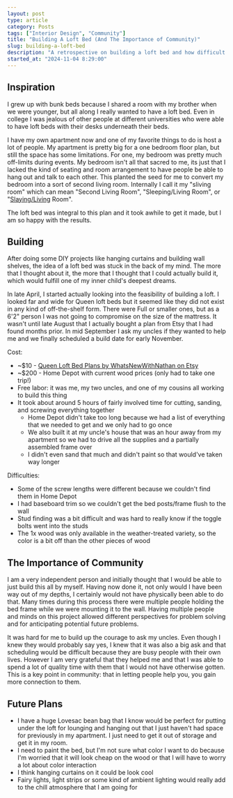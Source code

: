 ```yaml
---
layout: post
type: article
category: Posts
tags: ["Interior Design", "Community"]
title: "Building A Loft Bed (And The Importance of Community)"
slug: building-a-loft-bed
description: "A retrospective on building a loft bed and how difficult it would have been to do alone."
started_at: "2024-11-04 8:29:00"
---
```


## Inspiration

I grew up with bunk beds because I shared a room with my brother when we were younger, but all along I really wanted to have a loft bed. Even in college I was jealous of other people at different universities who were able to have loft beds with their desks underneath their beds.

I have my own apartment now and one of my favorite things to do is host a lot of people. My apartment is pretty big for a one bedroom floor plan, but still the space has some limitations. For one, my bedroom was pretty much off-limits during events. My bedroom isn't all that sacred to me, its just that I lacked the kind of seating and room arrangement to have people be able to hang out and talk to each other. This planted the seed for me to convert my bedroom into a sort of second living room. Internally I call it my "sliving room" which can mean "Second Living Room", "Sleeping/Living Room", or "[Slaying/Living](https://www.urbandictionary.com/define.php?term=Sliving/) Room".

The loft bed was integral to this plan and it took awhile to get it made, but I am so happy with the results.

## Building

After doing some DIY projects like hanging curtains and building wall shelves, the idea of a loft bed was stuck in the back of my mind. The more that I thought about it, the more that I thought that I could actually build it, which would fulfill one of my inner child's deepest dreams. 

In late April, I started actually looking into the feasibility of building a loft. I looked far and wide for Queen loft beds but it seemed like they did not exist in any kind of off-the-shelf form. There were Full or smaller ones, but as a 6'2" person I was not going to compromise on the size of the mattress. It wasn't until late August that I actually bought a plan from Etsy that I had found months prior. In mid September I ask my uncles if they wanted to help me and we finally scheduled a build date for early November.

Cost:
* ~$10 - [Queen Loft Bed Plans by WhatsNewWithNathan on Etsy](https://www.etsy.com/listing/1536289672/queen-loft-bed)
* ~$200 - Home Depot with current wood prices (only had to take one trip!)
* Free labor: it was me, my two uncles, and one of my cousins all working to build this thing
* It took about around 5 hours of fairly involved time for cutting, sanding, and screwing everything together
    * Home Depot didn't take too long because we had a list of everything that we needed to get and we only had to go once
    * We also built it at my uncle's house that was an hour away from my apartment so we had to drive all the supplies and a partially assembled frame over
    * I didn't even sand that much and didn't paint so that would've taken way longer

Difficulties:
* Some of the screw lengths were different because we couldn't find them in Home Depot
* I had baseboard trim so we couldn't get the bed posts/frame flush to the wall
* Stud finding was a bit difficult and was hard to really know if the toggle bolts went into the studs
* The 1x wood was only available in the weather-treated variety, so the color is a bit off than the other pieces of wood

## The Importance of Community

I am a very independent person and initially thought that I would be able to just build this all by myself. Having now done it, not only would I have been way out of my depths, I certainly would not have physically been able to do that. Many times during this process there were multiple people holding the bed frame while we were mounting it to the wall. Having multiple people and minds on this project allowed different perspectives for problem solving and for anticipating potential future problems.

It was hard for me to build up the courage to ask my uncles. Even though I knew they would probably say yes, I knew that it was also a big ask and that scheduling would be difficult because they are busy people with their own lives. However I am very grateful that they helped me and that I was able to spend a lot of quality time with them that I would not have otherwise gotten. This is a key point in community: that in letting people help you, you gain more connection to them.

## Future Plans

* I have a huge Lovesac bean bag that I know would be perfect for putting under the loft for lounging and hanging out that I just haven't had space for previously in my apartment. I just need to get it out of storage and get it in my room.
* I need to paint the bed, but I'm not sure what color I want to do because I'm worried that it will look cheap on the wood or that I will have to worry a lot about color interaction
* I think hanging curtains on it could be look cool
* Fairy lights, light strips or some kind of ambient lighting would really add to the chill atmosphere that I am going for